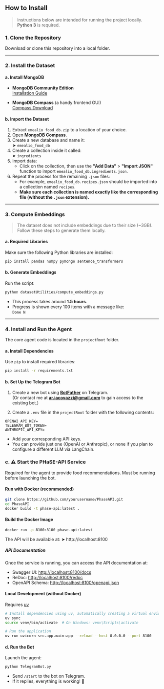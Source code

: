 
## How to Install

> Instructions below are intended for running the project locally.  
> **Python 3** is required.

### 1. Clone the Repository

Download or clone this repository into a local folder.

---

### 2. Install the Dataset

#### a. Install MongoDB

- **MongoDB Community Edition**  
  [Installation Guide](https://www.mongodb.com/docs/manual/installation/)

- **MongoDB Compass** (a handy frontend GUI)  
  [Compass Download](https://www.mongodb.com/it-it/products/tools/compass)

#### b. Import the Dataset

1. Extract `emealio_food_db.zip` to a location of your choice.
2. Open **MongoDB Compass**.
3. Create a new database and name it:  
   ➤ `emealio_food_db`
4. Create a collection inside it called:  
   ➤ `ingredients`
5. Import data:
   - Click on the collection, then use the **"Add Data"** > **"Import JSON"** function to import `emealio_food_db.ingredients.json`.
6. Repeat the process for the remaining `.json` files:
   - For example, `emealio_food_db.recipes.json` should be imported into a collection named `recipes`.
   - **Make sure each collection is named exactly like the corresponding file (without the `.json` extension).**

---

### 3. Compute Embeddings

> The dataset does not include embeddings due to their size (~3GB).  
> Follow these steps to generate them locally.

#### a. Required Libraries

Make sure the following Python libraries are installed:

```bash
pip install pandas numpy pymongo sentence_transformers
```

#### b. Generate Embeddings

Run the script:

```bash
python datasetUtilities/compute_embeddings.py
```

- This process takes around **1.5 hours**.
- Progress is shown every 100 items with a message like:  
  `Done N`

---

### 4. Install and Run the Agent

The core agent code is located in the `projectRoot` folder.

#### a. Install Dependencies

Use `pip` to install required libraries:

```bash
pip install -r requirements.txt
```

#### b. Set Up the Telegram Bot

1. Create a new bot using **[BotFather](https://core.telegram.org/bots/features#creating-a-new-bot)** on Telegram.  
   (Or contact me at **ar.iacovazzi@gmail.com** to gain access to the existing bot.)

2. Create a `.env` file in the `projectRoot` folder with the following contents:

```env
OPENAI_API_KEY=
TELEGRAM_BOT_TOKEN=
ANTHROPIC_API_KEY=
```

- Add your corresponding API keys.  
- You can provide just one (OpenAI or Anthropic), or none if you plan to configure a different LLM via LangChain.


### c. ⚠️ Start the PHaSE-API Service
Required for the agent to provide food recommendations.
Must be running before launching the bot.

####  Run with Docker (recommended)
```bash
git clone https://github.com/yourusername/PhaseAPI.git
cd PhaseAPI
docker build -t phase-api:latest .
```
#### Build the Docker Image
```bash
docker run -p 8100:8100 phase-api:latest
```
The API will be available at:
➤ http://localhost:8100

##### API Documentation

Once the service is running, you can access the API documentation at:

- Swagger UI: [http://localhost:8100/docs](http://localhost:8100/docs)
- ReDoc: [http://localhost:8100/redoc](http://localhost:8100/redoc)
- OpenAPI Schema: [http://localhost:8100/openapi.json](http://localhost:8100/openapi.json)

####   Local Development (without Docker)

Requires [uv](https://docs.astral.sh/uv/getting-started/installation/)

```bash
# Install dependencies using uv, automatically creating a virtual environment
uv sync
source venv/bin/activate  # On Windows: venv\Scripts\activate

# Run the application
uv run uvicorn src.app.main:app --reload --host 0.0.0.0 --port 8100
```





#### d. Run the Bot

Launch the agent:

```bash
python TelegramBot.py
```

- Send `/start` to the bot on Telegram.
- If it replies, everything is working! 🎉